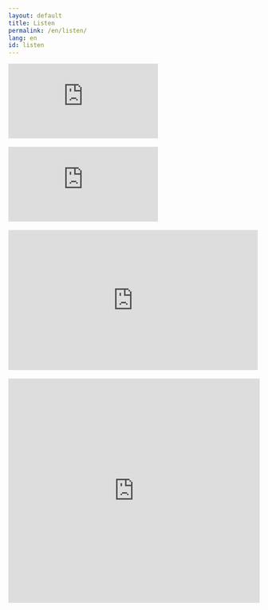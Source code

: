 ```yaml
---
layout: default
title: Listen
permalink: /en/listen/
lang: en
id: listen
---
```





<div class="video">
<iframe src="https://player.vimeo.com/video/131072569?color=ffffff&byline=0&portrait=0"  frameborder="0" webkitallowfullscreen mozallowfullscreen allowfullscreen></iframe>
</div>

<br/>


<div class="video">
<iframe src="https://player.vimeo.com/video/123874424?color=ffffff&byline=0&portrait=0"  frameborder="0" webkitallowfullscreen mozallowfullscreen allowfullscreen></iframe>
</div>

<br/>

<div class="video">
<iframe src="https://player.vimeo.com/video/124854081?color=ffffff&byline=0&portrait=0" width="500" height="281" frameborder="0" webkitallowfullscreen mozallowfullscreen allowfullscreen></iframe>
</div>

<br/>

<div class="video">
<iframe width="100%" height="450" scrolling="no" frameborder="no" src="https://w.soundcloud.com/player/?url=https%3A//api.soundcloud.com/playlists/103541231&amp;auto_play=false&amp;hide_related=false&amp;show_comments=true&amp;show_user=true&amp;show_reposts=false&amp;visual=true"></iframe>
</div>
